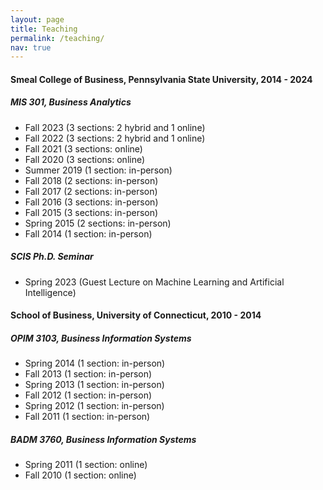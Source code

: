 ```yaml
---
layout: page
title: Teaching
permalink: /teaching/
nav: true
---
```



#### Smeal College of Business, Pennsylvania State University, 2014 - 2024
##### *MIS 301, Business Analytics*
- Fall 2023 (3 sections: 2 hybrid and 1 online)
- Fall 2022 (3 sections: 2 hybrid and 1 online)
- Fall 2021 (3 sections: online)
- Fall 2020 (3 sections: online)
- Summer 2019 (1 section: in-person)
- Fall 2018 (2 sections: in-person)
- Fall 2017 (2 sections: in-person)
- Fall 2016 (3 sections: in-person)
- Fall 2015 (3 sections: in-person)
- Spring 2015 (2 sections: in-person)
- Fall 2014 (1 section: in-person)

##### *SCIS Ph.D. Seminar*
- Spring 2023 (Guest Lecture on Machine Learning and Artificial Intelligence)




#### School of Business, University of Connecticut, 2010 - 2014
##### *OPIM 3103, Business Information Systems*
- Spring 2014 (1 section: in-person)
- Fall 2013 (1 section: in-person)
- Spring 2013 (1 section: in-person)
- Fall 2012 (1 section: in-person)
- Spring 2012 (1 section: in-person)
- Fall 2011 (1 section: in-person)
##### *BADM 3760, Business Information Systems*
- Spring 2011 (1 section: online)
- Fall 2010 (1 section: online)


